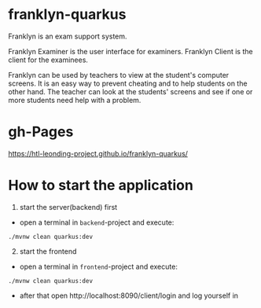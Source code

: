 # franklyn-quarkus

Franklyn is an exam support system.

Franklyn Examiner is the user interface for examiners. Franklyn Client is the client for the examinees.

Franklyn can be used by teachers to view at the student's computer screens. 
It is an easy way to prevent cheating and to help students on the other hand.
The teacher can look at the students' screens and see if one or more students need help with a problem.


# gh-Pages
https://htl-leonding-project.github.io/franklyn-quarkus/

# How to start the application

1. start the server(backend) first

* open a terminal in `backend`-project and execute:

`./mvnw clean quarkus:dev`

2. start the frontend

* open a terminal in `frontend`-project and execute:

`./mvnw clean quarkus:dev`

* after that open http://localhost:8090/client/login and log yourself in

